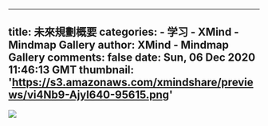 
---
title: 未來規劃概要
categories: 
    - 学习
    - XMind - Mindmap Gallery
author: XMind - Mindmap Gallery
comments: false
date: Sun, 06 Dec 2020 11:46:13 GMT
thumbnail: 'https://s3.amazonaws.com/xmindshare/previews/vi4Nb9-Ajyl640-95615.png'
---

<div>   
<img src="https://s3.amazonaws.com/xmindshare/previews/vi4Nb9-Ajyl640-95615.png" referrerpolicy="no-referrer">  
</div>
            